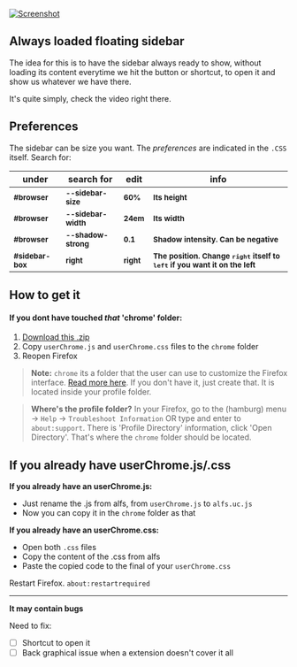 [![Screenshot](https://i.imgur.com/3yoxdiF.png)](https://i.imgur.com/ZduZ3Ot.mp4)

## Always loaded floating sidebar  
The idea for this is to have the sidebar always ready to show, without loading its content everytime we hit the button or shortcut, to open it and show us whatever we have there.


It's quite simply, check the video right there.

## Preferences
The sidebar can be size you want. The _preferences_ are indicated in the `.CSS` itself. Search for:

|under|   search for  |   edit |  info |  
|---|---|---|---|
|<sup>**#browser**</sup>| <sup>**--sidebar-size**</sup> | <sup>**60%**</sup> | <sup>**Its height**</sup>  |
|<sup>**#browser**</sup>| <sup>**--sidebar-width**</sup> | <sup>**24em**</sup> | <sup>**Its width**</sup>  |
|<sup>**#browser**</sup>| <sup>**--shadow-strong**</sup> | <sup>**0.1**</sup> | <sup>**Shadow intensity. Can be negative**</sup>  |
|<sup>**#sidebar-box**</sup>|   <sup>**right**</sup> |   <sup>**right**</sup> | <sup>**The position. Change `right` itself to `left` if you want it on the left**</sup> |

## How to get it
#### If you dont have touched _that_ 'chrome' folder:
1. [Download this .zip](https://github.com/thepante/alfs-firefox/releases/download/0.2/alfs-userchrome-0.2.zip)
2. Copy `userChrome.js` and `userChrome.css` files to the `chrome` folder
3. Reopen Firefox

> **Note:** `chrome` its a folder that the user can use to customize the Firefox interface. [Read more here](http://kb.mozillazine.org/index.php?title=UserChrome.css). If you don't have it, just create that. It is located inside your profile folder.

> **Where's the profile folder?** 
In your Firefox, go to the (hamburg) menu → `Help` → `Troubleshoot Information` OR type and enter to `about:support`. There is 'Profile Directory' information, click 'Open Directory'.
That's where the `chrome` folder should be located.

## If you already have userChrome.js/.css
**If you already have an userChrome.js:**
- Just rename the .js from alfs, from `userChrome.js` to `alfs.uc.js`
- Now you can copy it in the `chrome` folder as that

**If you already have an userChrome.css:**
- Open both `.css` files
- Copy the content of the .css from alfs
- Paste the copied code to the final of your `userChrome.css`

Restart Firefox. `about:restartrequired`


----

**It may contain bugs**

Need to fix:
- [ ] Shortcut to open it
- [ ] Back graphical issue when a extension doesn't cover it all
